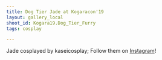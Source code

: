 ```yaml
---
title: Dog Tier Jade at Kogaracon'19
layout: gallery_local
shoot_id: Kogara19.Dog_Tier_Furry
tags: cosplay

---
```


Jade cosplayed by kaseicosplay; Follow them on [Instagram](https://www.instagram.com/kaseicosplay)!

